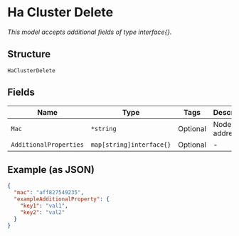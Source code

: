 
# Ha Cluster Delete

*This model accepts additional fields of type interface{}.*

## Structure

`HaClusterDelete`

## Fields

| Name | Type | Tags | Description |
|  --- | --- | --- | --- |
| `Mac` | `*string` | Optional | Node0 mac address |
| `AdditionalProperties` | `map[string]interface{}` | Optional | - |

## Example (as JSON)

```json
{
  "mac": "aff827549235",
  "exampleAdditionalProperty": {
    "key1": "val1",
    "key2": "val2"
  }
}
```

